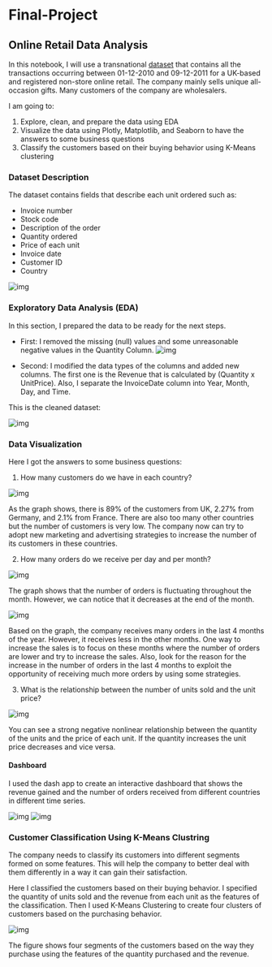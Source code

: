# Final-Project
## Online Retail Data Analysis

In this notebook, I will use a transnational [dataset](https://www.kaggle.com/carrie1/ecommerce-data) that contains all the transactions occurring between 01-12-2010 and 09-12-2011 for a UK-based and registered non-store online retail. The company mainly sells unique all-occasion gifts. Many customers of the company are wholesalers.

I am going to:
1.   Explore, clean, and prepare the data using EDA
2.   Visualize the data using Plotly, Matplotlib, and Seaborn to have the answers to some business questions
3.   Classify the customers based on their buying behavior using K-Means clustering

### Dataset Description

The dataset contains fields that describe each unit ordered such as:
* Invoice number 
* Stock code
* Description of the order
* Quantity ordered
* Price of each unit
* Invoice date
* Customer ID
* Country

![img](images/dataset.png)

### Exploratory Data Analysis (EDA)

In this section, I prepared the data to be ready for the next steps. 

* First: I removed the missing (null) values and some unreasonable negative values in the Quantity Column.
![img](images/quantityColumn.png)

* Second: I modified the data types of the columns and added new columns. The first one is the Revenue that is calculated by (Quantity x UnitPrice). Also, I separate the InvoiceDate column into Year, Month, Day, and Time.

This is the cleaned dataset:

![img](images/cdataset.png)

### Data Visualization 

Here I got the answers to some business questions:
1. How many customers do we have in each country?

![img](images/NoCustomers.png)

As the graph shows, there is 89% of the customers from UK, 2.27% from Germany, and 2.1% from France. There are also too many other countries but the number of customers is very low. The company now can try to adopt new marketing and advertising strategies to increase the number of its customers in these countries.

2. How many orders do we receive per day and per month?

![img](images/Oday.png)

The graph shows that the number of orders is fluctuating throughout the month. However, we can notice that it decreases at the end of the month.

![img](images/Omonth.png)

Based on the graph, the company receives many orders in the last 4 months of the year. However, it receives less in the other months. One way to increase the sales is to focus on these months where the number of orders are lower and try to increase the sales. Also, look for the reason for the increase in the number of orders in the last 4 months to exploit the opportunity of receiving much more orders by using some strategies.

3. What is the relationship between the number of units sold and the unit price?

![img](images/QvsUP.png)

You can see a strong negative nonlinear relationship between the quantity of the units and the price of each unit. If the quantity increases the unit price decreases and vice versa. 

#### Dashboard

I used the dash app to create an interactive dashboard that shows the revenue gained and the number of orders received from different countries in different time series.

![img](images/db2010.png) ![img](images/db2011.png) 

### Customer Classification Using K-Means Clustring

The company needs to classify its customers into different segments formed on some features. This will help the company to better deal with them differently in a way it can gain their satisfaction. 

Here I classified the customers based on their buying behavior. I specified the quantity of units sold and the revenue from each unit as the features of the classification. Then I used K-Means Clustering to create four clusters of customers based on the purchasing behavior.

![img](images/clustering.png)

The figure shows four segments of the customers based on the way they purchase using the features of the quantity purchased and the revenue.


